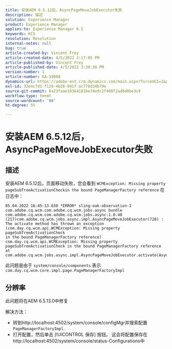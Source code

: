 ```yaml
---
title: 安装AEM 6.5.12后，AsyncPageMoveJobExecutor失败
description: 描述
solution: Experience Manager
product: Experience Manager
applies-to: Experience Manager 6.5
keywords: KCS
resolution: Resolution
internal-notes: null
bug: true
article-created-by: Vincent Frey
article-created-date: 4/5/2022 3:17:05 PM
article-published-by: Vincent Frey
article-published-date: 4/5/2022 3:30:38 PM
version-number: 1
article-number: KA-19088
dynamics-url: https://adobe-ent.crm.dynamics.com/main.aspx?forceUCI=1&pagetype=entityrecord&etn=knowledgearticle&id=a9c8686e-f3b4-ec11-983f-000d3a5d0d94
exl-id: 32e4c7d1-f129-4b26-941f-ac778d34b79e
source-git-commit: 6a23faae10364181be7dedc2f408f2ad8d8be3c9
workflow-type: tm+mt
source-wordcount: '80'
ht-degree: 5%

---
```


# 安装AEM 6.5.12后，AsyncPageMoveJobExecutor失败

## 描述


安装AEM 6.5.12后，页面移动失败，您会看到 `WCMException: Missing property pageSubTreeActivationCheckin the bound PageManagerFactory reference` 在日志中：

```
05.04.2022 16:45:13.630 *ERROR* sling-oak-observation-1 com.adobe.cq.wcm.com.adobe.cq.wcm.jobs.async bundle 
com.adobe.cq.wcm.com.adobe.cq.wcm.jobs.async:1.0.40 (217)com.adobe.cq.wcm.jobs.async.impl.AsyncPageMoveJobExecutor(728) : 
The activate method has thrown an exception (com.day.cq.wcm.api.WCMException: Missing property pageSubTreeActivationCheck
in the bound PageManagerFactory reference)
com.day.cq.wcm.api.WCMException: Missing property pageSubTreeActivationCheck in the bound PageManagerFactory reference
at com.adobe.cq.wcm.jobs.async.impl.AsyncPageMoveJobExecutor.activate(AsyncPageMoveJobExecutor.java:350)
```


此问题是由于 `system/console/components` 表示 `com.day.cq.wcm.core.impl.page.PageManagerFactoryImpl`


## 分辨率


此问题将在AEM 6.5.13.0中修复

解决方法： 
- 转到http://localhost:4502/system/console/configMgr并搜索配置 `PageManagerFactoryImpl`.
- 打开配置，然后单击 [!UICONTROL 保存] 按钮。 这会将配置保存在http://localhost:4502/system/console/status-Configurations中
